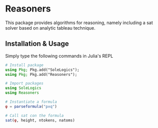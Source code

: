# Reasoners

This package provides algorithms for reasoning, namely including a sat solver based on analytic tableau technique.

## Installation & Usage

Simply type the following commands in Julia's REPL

```julia
# Install package
using Pkg; Pkg.add("SoleLogics");
using Pkg; Pkg.add("Reasoners");

# Import packages
using SoleLogics
using Reasoners

# Instantiate a formula
φ = parseformula("p∧q")

# Call sat con the formula
sat(φ, height, ntokens, natoms)
``````